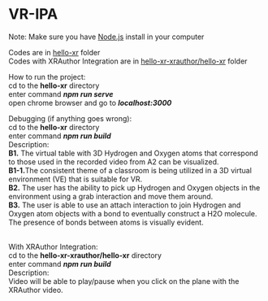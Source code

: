 # VR-IPA<br />
Note: Make sure you have [Node.js](https://nodejs.org/en/) install in your computer<br />

Codes are in [hello-xr](hello-xr) folder<br />
Codes with XRAuthor Integration are in [hello-xr-xrauthor/hello-xr](hello-xr-xrauthor/hello-xr) folder<br />

How to run the project:<br />
cd to the <b>hello-xr</b> directory<br />
enter command <b><i>npm run serve</i></b><br />
open chrome browser and go to <b><i>localhost:3000</i></b><br />

Debugging (if anything goes wrong):<br />
cd to the <b>hello-xr</b> directory<br />
enter command <b><i>npm run build</i></b><br />
Description:<br />
<b>B1.</b> The virtual table with 3D Hydrogen and Oxygen atoms that correspond to those used in the recorded video from A2 can be visualized.<br />
<b>B1-1.</b>The consistent theme of a classroom is being utilized in a 3D virtual environment (VE) that is suitable for VR.<br />
<b>B2.</b> The user has the ability to pick up Hydrogen and Oxygen objects in the environment using a grab interaction and move them around.<br />
<b>B3.</b> The user is able to use an attach interaction to join Hydrogen and Oxygen atom objects with a bond to eventually construct a H2O molecule. The presence of bonds between atoms is visually evident.<br />
<br />

With XRAuthor Integration:<br />
cd to the <b>hello-xr-xrauthor/hello-xr</b> directory<br />
enter command <b><i>npm run build</i></b><br />
Description:<br />
Video will be able to play/pause when you click on the plane with the XRAuthor video.<br />